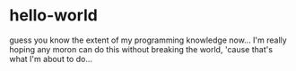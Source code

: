 # hello-world
guess you know the extent of my programming knowledge now...
I'm really hoping any moron can do this without breaking the world, 'cause that's what I'm about to do...
